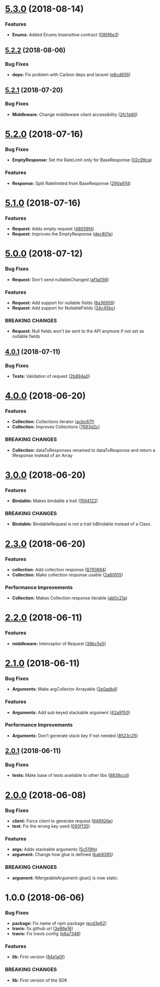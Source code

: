 # [5.3.0](https://github.com/zerospam/sdk-framework/compare/v5.2.2...v5.3.0) (2018-08-14)


### Features

* **Enums:** Added Enums Insensitive contract ([095f6e3](https://github.com/zerospam/sdk-framework/commit/095f6e3))

## [5.2.2](https://github.com/zerospam/sdk-framework/compare/v5.2.1...v5.2.2) (2018-08-06)


### Bug Fixes

* **deps:** Fix problem with Carbon deps and laravel ([e8cd656](https://github.com/zerospam/sdk-framework/commit/e8cd656))

## [5.2.1](https://github.com/zerospam/sdk-framework/compare/v5.2.0...v5.2.1) (2018-07-20)


### Bug Fixes

* **Middleware:** Change middleware client accessibility ([2fc1d40](https://github.com/zerospam/sdk-framework/commit/2fc1d40))

# [5.2.0](https://github.com/zerospam/sdk-framework/compare/v5.1.0...v5.2.0) (2018-07-16)


### Bug Fixes

* **EmptyResponse:** Set the RateLimit only for BaseResponse ([02c99ca](https://github.com/zerospam/sdk-framework/commit/02c99ca))


### Features

* **Response:** Split Ratelimited from BaseResponse ([290a97d](https://github.com/zerospam/sdk-framework/commit/290a97d))

# [5.1.0](https://github.com/zerospam/sdk-framework/compare/v5.0.0...v5.1.0) (2018-07-16)


### Features

* **Request:** Adds empty request ([48059fd](https://github.com/zerospam/sdk-framework/commit/48059fd))
* **Request:** Improves the EmptyResponse ([dec801e](https://github.com/zerospam/sdk-framework/commit/dec801e))

# [5.0.0](https://github.com/zerospam/sdk-framework/compare/v4.0.1...v5.0.0) (2018-07-12)


### Bug Fixes

* **Request:** Don't send nullableChanged ([af1a056](https://github.com/zerospam/sdk-framework/commit/af1a056))


### Features

* **Request:** Add support for nullable fields ([8a36959](https://github.com/zerospam/sdk-framework/commit/8a36959))
* **Request:** Add support for NullableFields ([34c45bc](https://github.com/zerospam/sdk-framework/commit/34c45bc))


### BREAKING CHANGES

* **Request:** Null fields won't be sent to the API anymore if not set as nullable fields

## [4.0.1](https://github.com/zerospam/sdk-framework/compare/v4.0.0...v4.0.1) (2018-07-11)


### Bug Fixes

* **Tests:** Validation of request ([2b894a0](https://github.com/zerospam/sdk-framework/commit/2b894a0))

# [4.0.0](https://github.com/zerospam/sdk-framework/compare/v3.0.0...v4.0.0) (2018-06-20)


### Features

* **Collection:** Collections iterator ([acbc67f](https://github.com/zerospam/sdk-framework/commit/acbc67f))
* **Collection:** Improves Collections ([7693d2c](https://github.com/zerospam/sdk-framework/commit/7693d2c))


### BREAKING CHANGES

* **Collection:** dataToResponses renamed to dataToResponse and return a IResponse instead of an
Array

# [3.0.0](https://github.com/zerospam/sdk-framework/compare/v2.3.0...v3.0.0) (2018-06-20)


### Features

* **Bindable:** Makes bindable a trait ([1594122](https://github.com/zerospam/sdk-framework/commit/1594122))


### BREAKING CHANGES

* **Bindable:** BindableRequest is not a trait IsBindable instead of a Class.

# [2.3.0](https://github.com/zerospam/sdk-framework/compare/v2.2.0...v2.3.0) (2018-06-20)


### Features

* **collection:** Add collection response ([8793884](https://github.com/zerospam/sdk-framework/commit/8793884))
* **Collection:** Make collection response usable ([2a80f05](https://github.com/zerospam/sdk-framework/commit/2a80f05))


### Performance Improvements

* **Collection:** Makes Collection response iterable ([ab0c21a](https://github.com/zerospam/sdk-framework/commit/ab0c21a))

# [2.2.0](https://github.com/zerospam/sdk-framework/compare/v2.1.0...v2.2.0) (2018-06-11)


### Features

* **middleware:** Interceptor of Request ([38bc5e5](https://github.com/zerospam/sdk-framework/commit/38bc5e5))

# [2.1.0](https://github.com/zerospam/sdk-framework/compare/v2.0.1...v2.1.0) (2018-06-11)


### Bug Fixes

* **Arguments:** Make argCollector Arrayable ([2e0adb4](https://github.com/zerospam/sdk-framework/commit/2e0adb4))


### Features

* **Arguments:** Add sub keyed stackable argument ([42a9150](https://github.com/zerospam/sdk-framework/commit/42a9150))


### Performance Improvements

* **Arguments:** Don't generate stack key if not needed ([8523c25](https://github.com/zerospam/sdk-framework/commit/8523c25))

## [2.0.1](https://github.com/zerospam/sdk-framework/compare/v2.0.0...v2.0.1) (2018-06-11)


### Bug Fixes

* **tests:** Make base of tests available to other libs ([8838ccd](https://github.com/zerospam/sdk-framework/commit/8838ccd))

# [2.0.0](https://github.com/zerospam/sdk-framework/compare/v1.0.0...v2.0.0) (2018-06-08)


### Bug Fixes

* **client:** Force client to generate request ([949926e](https://github.com/zerospam/sdk-framework/commit/949926e))
* **test:** Fix the wrong key used ([093f135](https://github.com/zerospam/sdk-framework/commit/093f135))


### Features

* **args:** Adds stackable arguments ([5c519fe](https://github.com/zerospam/sdk-framework/commit/5c519fe))
* **argument:** Change how glue is defined ([bab9395](https://github.com/zerospam/sdk-framework/commit/bab9395))


### BREAKING CHANGES

* **argument:** IMergeableArgument::glue() is now static.

# 1.0.0 (2018-06-06)


### Bug Fixes

* **package:** Fix name of npm package ([ecd3e62](https://github.com/zerospam/sdk-framework/commit/ecd3e62))
* **travis:** fix github url ([3e86e16](https://github.com/zerospam/sdk-framework/commit/3e86e16))
* **travis:** Fix travis config ([b6a7348](https://github.com/zerospam/sdk-framework/commit/b6a7348))


### Features

* **lib:** First version ([84e1a0f](https://github.com/zerospam/sdk-framework/commit/84e1a0f))


### BREAKING CHANGES

* **lib:** First version of the SDK
